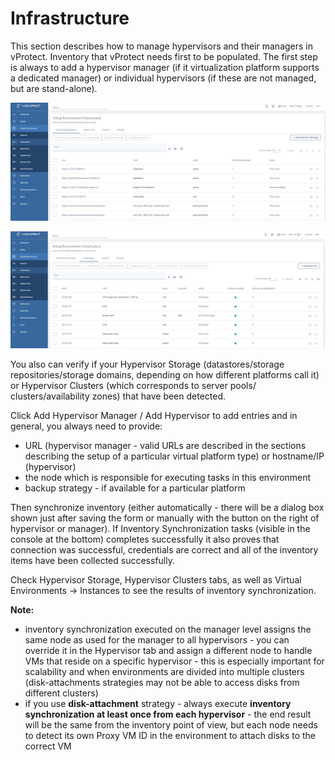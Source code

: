 # Infrastructure

This section describes how to manage hypervisors and their managers in vProtect. Inventory that vProtect needs first to be populated. The first step is always to add a hypervisor manager \(if it virtualization platform supports a dedicated manager\) or individual hypervisors \(if these are not managed, but are stand-alone\).

![Hypervisors managers view](../../.gitbook/assets/virtual-environments-infrastructure-hv-managers.jpg)

![Hypervisors view](../../.gitbook/assets/virtual-environments-infrastructure-hv.jpg)

You also can verify if your Hypervisor Storage \(datastores/storage repositories/storage domains, depending on how different platforms call it\) or Hypervisor Clusters \(which corresponds to server pools/ clusters/availability zones\) that have been detected.

Click Add Hypervisor Manager / Add Hypervisor to add entries and in general, you always need to provide:

* URL \(hypervisor manager - valid URLs are described in the sections describing the setup of a particular virtual platform type\) or hostname/IP \(hypervisor\)
* the node which is responsible for executing tasks in this environment
* backup strategy - if available for a particular platform

Then synchronize inventory \(either automatically - there will be a dialog box shown just after saving the form or manually with the button on the right of hypervisor or manager\). If Inventory Synchronization tasks \(visible in the console at the bottom\) completes successfully it also proves that connection was successful, credentials are correct and all of the inventory items have been collected successfully.

Check Hypervisor Storage, Hypervisor Clusters tabs, as well as Virtual Environments -&gt; Instances to see the results of inventory synchronization.

**Note:**

* inventory synchronization executed on the manager level assigns the same node as used for the manager to all hypervisors - you can override it in the Hypervisor tab and assign a different node to handle VMs that reside on a specific hypervisor - this is especially important for scalability and when environments are divided into multiple clusters \(disk-attachments strategies may not be able to access disks from different clusters\)
* if you use **disk-attachment** strategy - always execute **inventory synchronization at least once from each hypervisor** - the end result will be the same from the inventory point of view, but each node needs to detect its own Proxy VM ID in the environment to attach disks to the correct VM

